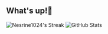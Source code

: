 ## What's up!👾
![Nesrine1024's Streak](https://github-readme-streak-stats.herokuapp.com/?user=Nesrine1024&theme=tokyonight&hide_border=true)
![GitHub Stats](http://github-profile-summary-cards.vercel.app/api/cards/stats?username=Nesrine1024&theme=tokyonight)
